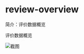 # review-overview

简介：评价数据概览

评价数据概览

![截图](https://img.alicdn.com/tfs/TB1KAOyr1SSBuNjy0FlXXbBpVXa-1828-496.png)
